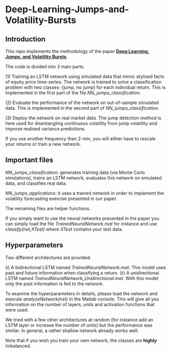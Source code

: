# Deep-Learning-Jumps-and-Volatility-Bursts

## Introduction

This repo implements the methodology of the paper **[Deep Learning, Jumps, and Volatility Bursts](https://papers.ssrn.com/sol3/papers.cfm?abstract_id=3452933)**.

The code is divided into 3 main parts.

(1) Training an LSTM network using simulated data that mimic stylised facts of equity price time-series.
The network is trained to solve a classification problem with two classes: {jump, no jump} for each individual return.
This is implemented in the first part of the file *NN_jumps_classification*.


(2) Evaluate the performance of the network on out-of-sample simulated data.
This is implemented in the second part of *NN_jumps_classification*.


(3) Deploy the network on real market data.
The jump detection method is here used for disentangling continuous volatility from jump volatility and improve realised variance predictions.


If you use another frequency than 2-min, you will either have to rescale your returns or train a new network.


## Important files
*NN_jumps_classification*: generates training data (via Monte Carlo simulations), trains an LSTM network, evaluates this network on simulated data, and classifies real data.


*NN_jumps_applications*: it uses a trained network in order to implement the volatility forecasting exercise presented in our paper.

The remaining files are helper functions.


If you simply want to use the neural networks presented in the paper you can simply load 
the file *TrainedNeuralNetwork.mat* for instance and use *classify(net,XTest)* where *XTest* contains your test data.

## Hyperparameters

Two different architectures are provided.

(i) A bidirectional LSTM named *TrainedNeuralNetwork.mat*. This model uses past and future information when classifying a return.
(ii) A unidirectional LSTM named *TrainedNeuralNetwork_Unidirectional.mat*. With this model only the past information is fed to the network.

To examine the hyperparameters in details, please load the network and execute *analyzeNetwork(net)* in the Matlab console.
This will give all you information on the number of layers, units and activation functions that were used.

We tried with a few other architectures at random (for instance add an LSTM layer or increase the number of units) but the performance was similar. In general, a rather shallow network already works well.

Note that if you wish you train your own network, the classes are **highly** imbalanced.

